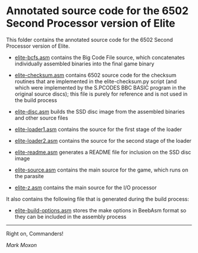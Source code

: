 # Annotated source code for the 6502 Second Processor version of Elite

This folder contains the annotated source code for the 6502 Second Processor version of Elite.

* [elite-bcfs.asm](elite-bcfs.asm) contains the Big Code File source, which concatenates individually assembled binaries into the final game binary

* [elite-checksum.asm](elite-checksum.asm) contains 6502 source code for the checksum routines that are implemented in the elite-checksum.py script (and which were implemented by the S.PCODES BBC BASIC program in the original source discs); this file is purely for reference and is not used in the build process

* [elite-disc.asm](elite-disc.asm) builds the SSD disc image from the assembled binaries and other source files

* [elite-loader1.asm](elite-loader1.asm) contains the source for the first stage of the loader

* [elite-loader2.asm](elite-loader2.asm) contains the source for the second stage of the loader

* [elite-readme.asm](elite-readme.asm) generates a README file for inclusion on the SSD disc image

* [elite-source.asm](elite-source.asm) contains the main source for the game, which runs on the parasite

* [elite-z.asm](elite-z.asm) contains the main source for the I/O processor

It also contains the following file that is generated during the build process:

* [elite-build-options.asm](elite-build-options.asm) stores the make options in BeebAsm format so they can be included in the assembly process

---

Right on, Commanders!

_Mark Moxon_